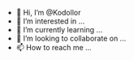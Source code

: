 - 👋 Hi, I’m @Kodollor
- 👀 I’m interested in ...
- 🌱 I’m currently learning ...
- 💞️ I’m looking to collaborate on ...
- 📫 How to reach me ...

<!---
Kodollor/Kodollor is a ✨ special ✨ repository because its `README.md` (this file) appears on your GitHub profile.
You can click the Preview link to take a look at your changes.
--->
